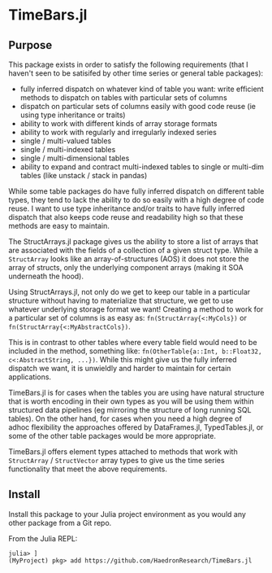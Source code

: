 # TimeBars.jl

## Purpose
This package exists in order to satisfy the following requirements (that I haven't seen to be satisifed by other time series or general table packages):
* fully inferred dispatch on whatever kind of table you want: write efficient methods to dispatch on tables with particular sets of columns
* dispatch on particular sets of columns easily with good code reuse (ie using type inheritance or traits)
* ability to work with different kinds of array storage formats
* ability to work with regularly and irregularly indexed series
* single / multi-valued tables
* single / multi-indexed tables
* single / multi-dimensional tables
* ability to expand and contract multi-indexed tables to single or multi-dim tables (like unstack / stack in pandas)

While some table packages do have fully inferred dispatch on different table types, they tend to lack the ability to do so easily with a high degree of code reuse. I want to use type inheritance and/or traits to have fully inferred dispatch that also keeps code reuse and readability high so that these methods are easy to maintain.

The StructArrays.jl package gives us the ability to store a list of arrays that are associated with the fields of a collection of a given struct type. While a `StructArray` looks like an array-of-structures (AOS) it does not store the array of structs, only the underlying component arrays (making it SOA underneath the hood).

Using StructArrays.jl, not only do we get to keep our table in a particular structure without having to materialize that structure, we get to use whatever underlying storage format we want! Creating a method to work for a particular set of columns is as easy as: `fn(StructArray{<:MyCols})` or `fn(StructArray{<:MyAbstractCols})`.

This is in contrast to other tables where every table field would need to be included in the method, something like: `fn(OtherTable{a::Int, b::Float32, c<:AbstractString, ...})`. While this might give us the fully inferred dispatch we want, it is unwieldly and harder to maintain for certain applications.

TimeBars.jl is for cases when the tables you are using have natural structure that is worth encoding in their own types as you will be using them within structured data pipelines (eg mirroring the structure of long running SQL tables). On the other hand, for cases when you need a high degree of adhoc flexibility the approaches offered by DataFrames.jl, TypedTables.jl, or some of the other table packages would be more appropriate.

TimeBars.jl offers element types attached to methods that work with `StructArray` / `StructVector` array types to give us the time series functionality that meet the above requirements.

## Install
Install this package to your Julia project environment as you would any other package from a Git repo.

From the Julia REPL:
```
julia> ]
(MyProject) pkg> add https://github.com/HaedronResearch/TimeBars.jl
```

<!-- ## Overview -->
<!-- `TimeBars.jl` supplies abstract element types to be used with `StructArray`s (from [StructArrays.jl](https://juliaarrays.github.io/StructArrays.jl/stable/)). As the abstract types move from most to least abstract, they gain functionality and assumptions. --> 

<!-- ### Type Tree and Subtyping -->
<!-- The type tree is a simple line (`Bar` is the root type): -->

<!-- ``` -->
<!-- Bar >: IndexedBar >: SeriesBar >: TimeSeriesBar >: TimeTypeBar -->
<!-- ``` -->

<!-- Subtype them with your own struct element types to gain the functionality. See `src/bar/concrete/ohlc.bar.jl` for a simple example of subtyping a `TimeTypeBar`. -->

<!-- This package is intended mainly for time series use; only the following types are exported: `TimeSeriesBar`, `TimeTypeBar`. The others exist mainly to organize functionality, but can still be subtyped directly if you want (e.g. non-time series or other uniquely indexed observations). View the docstrings of each type for their semantics and other details. -->

<!-- ### `IndexedBar` and `TimeBars.index` -->
<!-- Most useful bars directly or indirectly subtype `IndexedBar`. Any `MyBar <: IndexedBar` must supply methods for a function called `TimeBars.index`. Specifically, the following: -->

<!-- * `TimeBars.index(bar::MyIndexedBar)`: returns index field(s) of a bar -->
<!-- * `TimeBars.index(arr::StructArray{<:MyIndexedBar})`: return index array of a `StructArray{<:IndexedBar}` -->

<!-- For a single-valued index, we just use the values themselves. For a multi-valued index, we use a `NamedTuple` / `StructArray{<:NamedTuple}` though this may change in the future. See the docstring for `IndexedBar` and `TimeBars.index` for more details. --> 

<!-- ### `Base.isvalid` -->
<!-- * Caling `isvalid` on your struct bar type will verify that your type validly implements the parent bar interface. It is good practice to `@assert isvalid(MyBar)` after defining the struct type `MyBar`. -->
<!-- * Calling `isvalid` on an instance of your bar will verify runtime attributes (can be slow). -->

<!-- ### `Base.convert` -->
<!-- `StructArray.jl`'s SOA memory layout makes it simple and efficient to convert between tables. -->
<!-- #### Downconversions -->
<!-- If one struct bar type, `BarA`, is a subset of another struct bar type, `BarB`, then `StructArray{BarB}`->`StructArray{BarA}` is free. This allows us to define our methods which only need the fields of `BarA` and efficiently use them will all superset Bars like `BarB` (`Base.convert` still need to be explicitly called, but wrapper functions dont need to know anything about the content of `BarA` or `BarB`). -->

<!-- #### Upconversions -->
<!-- If you want to convert to a bar with more fields (`StructArray{BarA}`->`StructArray{BarB}`), then you need to define `Base.convert` methods for this purpose. This is also typically a cheap and easy operation with StructArrays. -->
